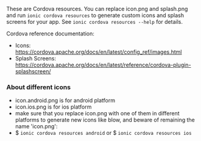 These are Cordova resources. You can replace icon.png and splash.png and run
`ionic cordova resources` to generate custom icons and splash screens for your
app. See `ionic cordova resources --help` for details.

Cordova reference documentation:

- Icons: https://cordova.apache.org/docs/en/latest/config_ref/images.html
- Splash Screens: https://cordova.apache.org/docs/en/latest/reference/cordova-plugin-splashscreen/

### About different icons

- icon.android.png is for android platform
- icon.ios.png is for ios platform
- make sure that you replace icon.png with one of them in different platforms to generate new icons like blow, and beware of remaining the name 'icon.png':
- $ `ionic cordova resources android` or $ `ionic cordova resources ios`